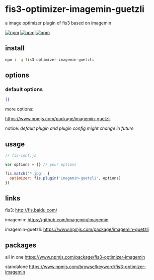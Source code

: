 # fis3-optimizer-imagemin-guetzli
a image optimizer plugin of fis3 based on imagemin

[![npm](https://img.shields.io/npm/v/fis3-optimizer-imagemin-guetzli.svg?style=flat-square)](https://www.npmjs.com/package/fis3-optimizer-imagemin-guetzli)
[![npm](https://img.shields.io/npm/dt/fis3-optimizer-imagemin-guetzli.svg?style=flat-square)](https://www.npmjs.com/package/fis3-optimizer-imagemin-guetzli)
[![npm](https://img.shields.io/npm/dm/fis3-optimizer-imagemin-guetzli.svg?style=flat-square)](https://www.npmjs.com/package/fis3-optimizer-imagemin-guetzli)

## install
```sh
npm i -g fis3-optimizer-imagemin-guetzli
```

## options

### default options
```json
{}
```
more options:

https://www.npmjs.com/package/imagemin-guetzli


notice: *default plugin and plugin config might change in future*

## usage

```js
// fis-conf.js

var options = {} // your options

fis.match('*.jpg', {
  optimizer: fis.plugin('imagemin-guetzli', options)
})
```

## links
fis3: http://fis.baidu.com/

imagemin: https://github.com/imagemin/imagemin

imagemin-guetzli: https://www.npmjs.com/package/imagemin-guetzli


## packages
all in one
https://www.npmjs.com/package/fis3-optimizer-imagemin

standalone
https://www.npmjs.com/browse/keyword/fis3-optimizer-imagemin